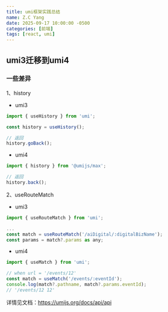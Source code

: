 ```yaml
---
title: umi框架实践总结
name: Z.C Yang
date: 2025-09-17 10:00:00 -0500
categories: [前端]
tags: [react, umi]
---
```


## umi3迁移到umi4


### 一些差异

1、history

- umi3

```js
import { useHistory } from 'umi';

const history = useHistory();

// 返回
history.goBack();

```

- umi4

```js
import { history } from '@umijs/max';

// 返回
history.back();
```


2、useRouteMatch

- umi3

```js
import { useRouteMatch } from 'umi'; 

...
const match = useRouteMatch('/aiDigital/:digitalBizName');
const params = match?.params as any;
```

- umi4

```js
import { useMatch } from 'umi';

// when url = '/events/12'
const match = useMatch('/events/:eventId');
console.log(match?.pathname, match?.params.eventId);
// '/events/12 12'
```

详情见文档：https://umijs.org/docs/api/api




